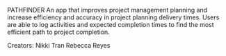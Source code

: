 PATHFINDER
An app that improves project management planning and increase efficiency and accuracy in project planning delivery times. Users are able to log activities and expected completion times to find the most efficient path to project completion.

Creators:
Nikki Tran
Rebecca Reyes
